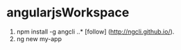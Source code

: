 # angularjsWorkspace
1. npm install -g angcli
..* [follow] (http://ngcli.github.io/).
2. ng new my-app
